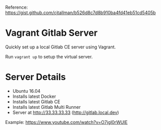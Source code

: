Reference:  https://gist.github.com/cjtallman/b526d8c7d8b910ba4fd41eb51cd5405b

# Vagrant Gitlab Server

Quickly set up a local Gitlab CE server using Vagrant.

Run `vagrant up` to setup the virtual server.

# Server Details

- Ubuntu 16.04
- Installs latest Docker
- Installs latest Gitlab CE
- Installs latest Gitlab Multi Runner
- Server at http://33.33.33.33 (http://gitlab.local.dev)

Example:
https://www.youtube.com/watch?v=O7jgl0rWUlE

